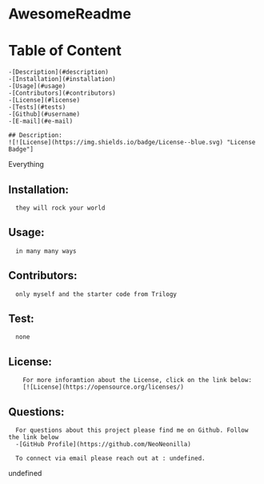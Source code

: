 
  # AwesomeReadme

  # Table of Content

    -[Description](#description)
    -[Installation](#installation)
    -[Usage](#usage)
    -[Contributors](#contributors)
    -[License](#license)
    -[Tests](#tests)
    -[Github](#username)
    -[E-mail](#e-mail)

    ## Description:
    ![![License](https://img.shields.io/badge/License--blue.svg) "License Badge"]
   

   Everything
   ## Installation:
      they will rock your world
   ## Usage:   
      in many many ways
   ## Contributors:   
      only myself and the starter code from Trilogy
   ## Test:
      none
   ## License:
        For more inforamtion about the License, click on the link below:  
        [![License](https://opensource.org/licenses/) 

   ## Questions:
      For questions about this project please find me on Github. Follow the link below
      -[GitHub Profile](https://github.com/NeoNeonilla)
   
      To connect via email please reach out at : undefined.


  undefined
  

